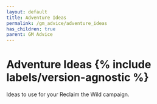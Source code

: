 ```yaml
---
layout: default
title: Adventure Ideas
permalink: /gm_advice/adventure_ideas
has_children: true
parent: GM Advice
---
```


# Adventure Ideas {% include labels/version-agnostic %}

Ideas to use for your Reclaim the Wild campaign.